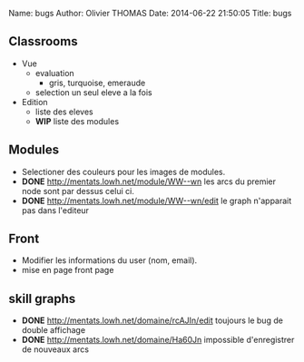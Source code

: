Name: bugs
Author: Olivier THOMAS
Date: 2014-06-22 21:50:05
Title: bugs

## Classrooms
* Vue
  * evaluation
    * gris, turquoise, emeraude
  * selection un seul eleve a la fois
* Edition
  * liste des eleves
  * **WIP** liste des modules

## Modules
* Selectioner des couleurs pour les images de modules.
* **DONE** http://mentats.lowh.net/module/WW--wn les arcs du premier node sont par dessus celui ci.
* **DONE** http://mentats.lowh.net/module/WW--wn/edit le graph n'apparait pas dans l'editeur

## Front
* Modifier les informations du user (nom, email).
* mise en page front page

## skill graphs
* **DONE** http://mentats.lowh.net/domaine/rcAJIn/edit toujours le bug de double affichage
* **DONE** http://mentats.lowh.net/domaine/Ha60Jn impossible d'enregistrer de nouveaux arcs
